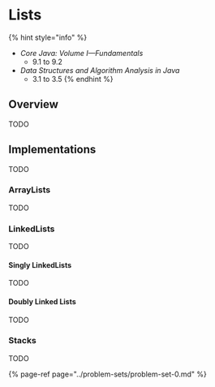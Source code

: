 # Lists

{% hint style="info" %}
* _Core Java: Volume I—Fundamentals_
  * 9.1 to 9.2
* _Data Structures and Algorithm Analysis in Java_
  * 3.1 to 3.5
{% endhint %}

## Overview

TODO

## Implementations

TODO

### ArrayLists

TODO

### LinkedLists

TODO

#### Singly LinkedLists

TODO

#### Doubly Linked Lists

TODO

### Stacks

TODO

{% page-ref page="../problem-sets/problem-set-0.md" %}

